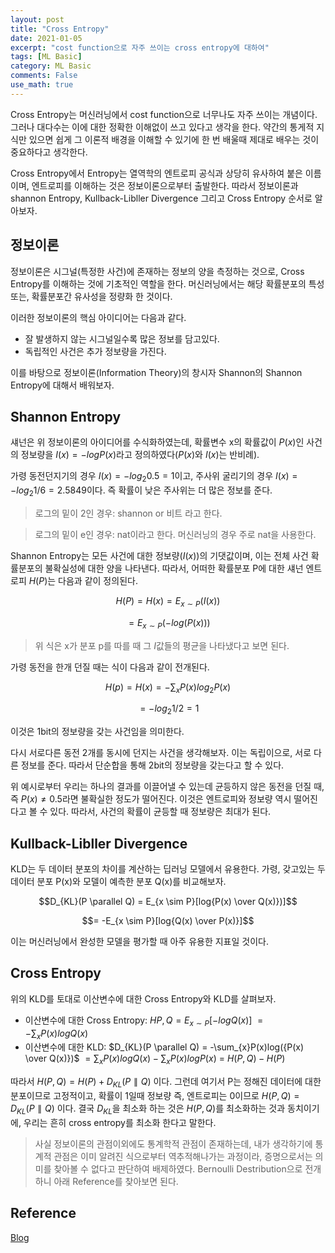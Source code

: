 ```yaml
---
layout: post
title: "Cross Entropy"
date: 2021-01-05
excerpt: "cost function으로 자주 쓰이는 cross entropy에 대하여"
tags: [ML Basic]
category: ML Basic
comments: False
use_math: true
---
```


Cross Entropy는 머신러닝에서 cost function으로 너무나도 자주 쓰이는 개념이다. 그러나 대다수는 이에 대한 정확한 이해없이 쓰고 있다고 생각을 한다.
약간의 통게적 지식만 있으면 쉽게 그 이론적 배경을 이해할 수 있기에 한 번 배울때 제대로 배우는 것이 중요하다고 생각한다.

Cross Entropy에서 Entropy는 열역학의 엔트로피 공식과 상당히 유사하여 붙은 이름이며, 엔트로피를 이해하는 것은 정보이론으로부터 출발한다. 
따라서 정보이론과 shannon Entropy, Kullback-Libller Divergence 그리고 Cross Entropy 순서로 알아보자.

## 정보이론
정보이론은 시그널(특정한 사건)에 존재하는 정보의 양을 측정하는 것으로, Cross Entropy를 이해하는 것에 기초적인 역할을 한다.
머신러닝에서는 해당 확률분포의 특성 또는, 확률분포간 유사성을 정량화 한 것이다.

이러한 정보이론의 핵심 아이디어는 다음과 같다.
* 잘 발생하지 않는 시그널일수록 많은 정보를 담고있다.
* 독립적인 사건은 추가 정보량을 가진다.

이를 바탕으로 정보이론(Information Theory)의 창시자 Shannon의 Shannon Entropy에 대해서 배워보자.

## Shannon Entropy
섀넌은 위 정보이론의 아이디어를 수식화하였는데, 확률변수 x의 확률값이 $P(x)$인 사건의 정보량을 $I(x) = -log{P(x)}$라고 정의하였다($P(x)$와 $I(x)$는 반비례).

가령 동전던지기의 경우 $I(x) = -log_{2}{0.5} = 1$이고, 주사위 굴리기의 경우 $I(x) = -log_{2}{1/6} = 2.5849$이다. 즉 확률이 낮은 주사위는 더 많은 정보를 준다.

> 로그의 밑이 2인 경우: shannon or 비트 라고 한다.

> 로그의 밑이 e인 경우: nat이라고 한다. 머신러닝의 경우 주로 nat을 사용한다.

Shannon Entropy는 모든 사건에 대한 정보량($I(x)$)의 기댓값이며, 이는 전체 사건 확률분포의 불확실성에 대한 양을 나타낸다.
따라서, 어떠한 확률분포 P에 대한 섀넌 엔트로피 $H(P)$는 다음과 같이 정의된다.

$$H(P) = H(x) = E_{x \sim P}(I(x))$$

$$= E_{x \sim P}(-log(P(x)))$$

> 위 식은 x가 분포 p를 따를 때 그 $I$값들의 평균을 나타냈다고 보면 된다.

가령 동전을 한개 던질 때는 식이 다음과 같이 전개된다.

$$H(p) = H(x) = -\sum_{x}{P(x)log_{2}{P(x)}}$$

$$= -log_{2}{1/2} = 1$$

이것은 1bit의 정보량을 갖는 사건임을 의미한다.

다시 서로다른 동전 2개를 동시에 던지는 사건을 생각해보자. 이는 독립이으로, 서로 다른 정보를 준다. 따라서 단순합을 통해 2bit의 정보량을 갖는다고 할 수 있다.

위 예시로부터 우리는 하나의 결과를 이끌어낼 수 있는데 균등하지 않은 동전을 던질 때, 즉 $P(x) \neq 0.5$라면 불확실한 정도가 떨어진다. 이것은 엔트로피와 정보량 역시 떨어진다고 볼 수 있다.
따라서, 사건의 확률이 균등할 때 정보량은 최대가 된다.

## Kullback-Libller Divergence
KLD는 두 데이터 분포의 차이를 계산하는 딥러닝 모델에서 유용한다.
가령, 갖고있는 두 데이터 분포 P(x)와 모델이 예측한 분포 Q(x)를 비교해보자. 

$$D_{KL}(P \parallel Q) = E_{x \sim P}[log{P(x) \over Q(x)})]$$

$$= -E_{x \sim P}[log{Q(x) \over P(x)}]$$

이는 머신러닝에서 완성한 모델을 평가할 때 아주 유용한 지표일 것이다.

## Cross Entropy
위의 KLD를 토대로 이산변수에 대한 Cross Entropy와 KLD를 살펴보자.
* 이산변수에 대한 Cross Entropy: $H{P, Q} = E_{x \sim P}[-log{Q(x)}]$ $= -\sum_{x}P(x)log{Q(x)}$
* 이산변수에 대한 KLD: $D_{KL}(P \parallel Q) = -\sum_{x}P(x)log({P(x) \over Q(x)})$ $= \sum_{x} P(x)log{Q(x)} - \sum_{x}P(x)log{P(x)}$ = $H(P,Q) - H(P)$

따라서 $H(P,Q) = H(P) + D_{KL}({P \parallel Q})$ 이다. 그런데 여기서 P는 정해진 데이터에 대한 분포이므로 고정적이고, 확률이 1일때 정보량 즉, 엔트로피는 0이므로
$H(P, Q) = D_{KL}({P \parallel Q})$ 이다. 결국 $D_{KL}$을 최소화 하는 것은 $H(P, Q)$를 최소화하는 것과 동치이기에, 우리는 흔히 cross entropy를 최소화 한다고 말한다.

> 사실 정보이론의 관점이외에도 통계학적 관점이 존재하는데, 내가 생각하기에 통계적 관점은 이미 알려진 식으로부터 역추적해나가는 과정이라, 증명으로서는 의미를 찾아볼 수 없다고 판단하여 배제하였다. Bernoulli Destribution으로 전개하니 아래 Reference를 찾아보면 된다.

## Reference
[Blog](https://curt-park.github.io/2018-09-19/loss-cross-entropy/)
